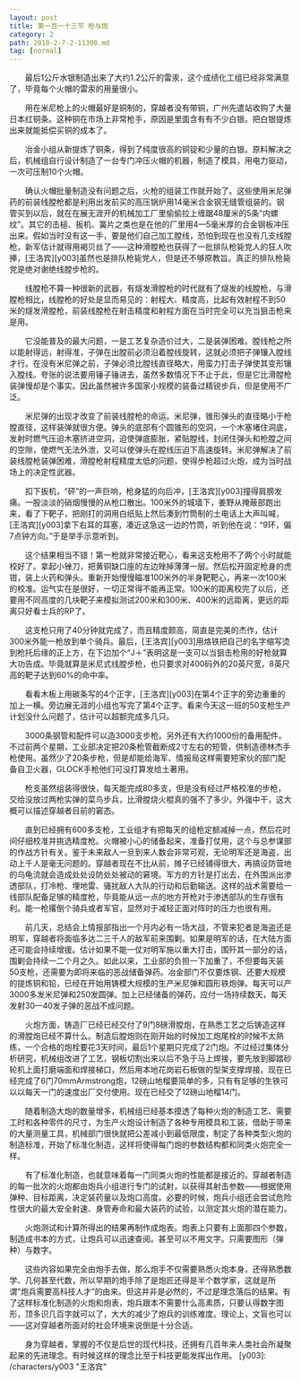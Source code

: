 ```yaml
---
layout: post
title: 第一百一十三节 枪与炮
category: 2
path: 2010-2-7-2-11300.md
tag: [normal]
---
```


　　最后1公斤水银制造出来了大约1.2公斤的雷汞，这个成绩化工组已经非常满意了，毕竟每个火帽的雷汞的用量很小。

　　用在米尼枪上的火帽最好是铜制的，穿越者没有带铜，广州先遣站收购了大量日本红铜条。这种铜在市场上非常枪手，原因是里面含有有不少白银。把白银提炼出来就能抵偿买铜的成本了。

　　冶金小组从新提炼了铜条，得到了纯度很高的铜锭和少量的白银。原料解决之后，机械组自行设计制造了一台专门冲压火帽的机器，制造了模具，用电力驱动，一次可压制10个火帽。

　　确认火帽批量制造没有问题之后，火枪的组装工作就开始了。这些使用米尼弹药的前装线膛枪都是利用出发前买的高压锅炉用14毫米合金钢无缝管组装的。钢管买到以后，就在在展无涯开的机械加工厂里偷偷拉上缠踞48厘米的5条“内螺纹”。其它的击槌、扳机、簧片之类也是在他的厂里用4—5毫米厚的合金钢板冲压出来。假如当时没有这一手，要是他们自己加工膛线，恐怕到现在也没有几支线膛枪，新军估计就得用褐贝丝了——这种滑膛枪也获得了一批排队枪毙党人的狂人吹捧，[王洛宾][y003]虽然也是排队枪毙党人，但是还不够原教旨。真正的排队枪毙党是绝对谢绝线膛步枪的。

　　线膛枪不算一种很新的武器，有燧发滑膛枪的时代就有了燧发的线膛枪，与滑膛枪相比，线膛枪的好处是显而易见的：射程大、精度高，比起有效射程不到50米的燧发滑膛枪，前装线膛枪在射击精度和射程方面在当时完全可以充当狙击枪来是用。

　　它没能普及的最大问题，一是工艺复杂造价过大，二是装弹困难。膛线枪之所以能射得远，射得准，子弹在出膛前必须沿着膛线旋转，这就必须把子弹镶入膛线才行。在没有米尼弹之前，子弹必须比膛线直径略大，用蛮力打击子弹使其变形镶入膛线。夸张的说法要用锤子锤进去，虽然多数情况下不止于此，但是它比滑膛枪装弹慢却是个事实。因此虽然被许多国家小规模的装备过精锐步兵，但是使用不广泛。

　　米尼弹的出现才改变了前装线膛枪的命运。米尼弹，锥形弹头的直径略小于枪膛直径，这样装弹就很方便。弹头的底部有个圆锥形的空洞，一个木塞堵住洞底，发射时燃气压迫木塞挤进空洞，迫使弹底膨胀，紧贴膛线，封闭住弹头和枪膛之间的空隙，使燃气无法外泄，又可以使弹头在膛线压迫下高速旋转。米尼弹解决了前装线膛枪装弹困难，滑膛枪射程精度太低的问题，使得步枪超过火炮，成为当时战场上的决定性武器。

　　扣下扳机，“砰”的一声巨响，枪身猛的向后冲，[王洛宾][y003]撞得肩膀发痛。一股淡淡的硝烟慢慢的从枪口散出。100米外的城墙下，姜野从掩蔽部跑出来，看了下靶子，把刚打的洞用白纸贴上然后凑到竹筒制的土电话上大声叫喊，[王洛宾][y003]拿下右耳的耳塞，凑近这急这一边的竹筒，听到他在说：“9环，偏7点钟方向。”于是举手示意听到。

　　这个结果相当不错！第一枪就非常接近靶心，看来这支枪用不了两个小时就能校好了。拿起小锉刀，把黄铜缺口座的左边矬掉薄薄一层。然后松开固定枪身的虎钳，装上火药和弹头。重新开始慢慢瞄准100米外的半身靶靶心，再来一次100米的校准。运气实在是很好，一切正常得不能再正常。100米的距离校完了以后，还要用不同高度的几块靶子来模拟测试200米和300米、400米的远距离，更远的距离只好看士兵的RP了。

　　这支枪只用了40分钟就完成了，而且精度颇高，简直是完美的杰作，估计300米外能一枪放到单个骑兵。最后，[王洛宾][y003]用烙铁把自己的名字缩写烫到枪托后缘的正上方，在下边加个“J＋”表明这是一支可以当狙击枪用的好枪就算大功告成。毕竟就算是米尼式线膛步枪，也只要求对400码外的20英尺宽，8英尺高的靶子达到60%的命中率。

　　看看木板上用碳条写的4个正字，[王洛宾][y003]在第4个正字的旁边重重的加上一横。旁边展无涯的小组也写完了第4个正字。看来今天这一班的50支枪生产计划没什么问题了，估计可以超额完成多几只。

　　3000条钢管和配件可以造3000支步枪。另外还有大约1000份的备用配件。不过前两个星期，工业部决定把20条枪管截断成2寸左右的短管，供制造德林杰手枪使用。虽然少了20条步枪，但是却能给海军、情报局这样需要短家伙的部门配备自卫火器，GLOCK手枪他们可没打算发给土著用。

　　枪支虽然组装得很快，每天能完成80多支，但是没有经过严格校准的步枪，交给没放过两枪实弹的菜鸟步兵，比滑膛烧火棍真的强不了多少。外强中干，这大概可以描述穿越者目前的窘态。

　　直到已经拥有600多支枪，工业组才有把每天的组枪定额减掉一点，然后花时间仔细校准并挑选精度枪。火帽被小心的储备起来，准备打仗用，这个与总参谋部的作战方针有关。鉴于未来敌人一旦到来人数会非常可观，无论明军还是海盗，出动上千人是毫无问题的。穿越者现在不比从前，摊子已经铺得很大，再搞设防营地的乌龟流就会造成处处设防处处被动的窘境。军方的方针是打出去，在外围派出渗透部队，打冷枪、埋地雷、骚扰敌人大队的行动和后勤输送。这样的战术需要给一线部队配备足够的精度枪，毕竟能从远一点的地方开枪对于渗透部队的生存很有利。能一枪撂倒个骑兵或者军官，显然对于减轻正面对阵时的压力也很有用。

　　前几天，总结会上情报部指出一个月内必有一场大战，不管来犯者是海盗还是明军，穿越者将面临多达二三千人的敌军前来围剿。如果是明军的话，在大陆方面还可能会持续增援。估计如果不能一仗对明军施以重大打击，围歼其一部分的话，围剿会持续一二个月之久。如此以来，工业部的负担一下加重了，不但要每天装50支枪，还需要为即将来临的恶战储备弹药。冶金部门不仅要炼钢、还要大规模的提炼铜和铅，已经在开始用铸模大规模的生产米尼弹和圆形铁炮弹。每天可以产3000多发米尼弹和250发圆弹。加上已经储备的弹药，应付一场持续数天，每天发射30—40发子弹的恶战不成问题。

　　火炮方面，铸造厂已经已经交付了9门8磅滑膛炮，在熟悉工艺之后铸造这样的滑膛炮已经不算什么。制造后膛炮则在刚开始的时候加工炮尾栓的时候不太熟练，一个合格的炮栓要花3天时间，最后1个星期只完成了2门炮。不过经过集体分析研究，机械组改进了工艺，钢板切割出来以后不急于马上焊接，要先放到脚踏砂轮机上面打磨端面和焊接梯口，然后用本地花岗岩石板做的型架支撑焊接。现在已经完成了6门70mmArmstrong炮，12磅山地榴要简单的多，只有有足够的生铁可以以每天一门的速度出厂交付使用。现在已经交了12磅山地榴14门。

　　随着制造大炮的数量增多，机械组已经基本摸透了每种火炮的制造工艺、需要工时和各种零件的尺寸，为生产火炮设计制造了各种专用模具和工装，借助于带来的大量测量工具，机械部门很快就把公差减小到最低限度，制定了各种类型火炮的制造标准，开始了标准化制造，这样将使得每门炮的参数结构都和同类火炮完全一样。

　　有了标准化制造，也就意味着每一门同类火炮的性能都是接近的。穿越者制造的每一批次的火炮都由炮兵小组进行专门的试射，以获得其射击参数——根据使用弹种、目标距离，决定装药量以及炮口高度。必要的时候，炮兵小组还会尝试危险性很大的最大安全射速、身管寿命和最大装药的试验，以测定其火炮的潜在能力。

　　火炮测试和计算所得出的结果再制作成炮表。炮表上只要有上面那四个参数，制造成书本的方式，让炮兵可以迅速查阅。甚至可以不用文字。只需要图形（弹种）与数字。

　　这些内容如果完全由炮手去做，那么炮手不仅需要熟悉火炮本身，还得熟悉数学、几何甚至代数，所以早期的炮手除了是炮匠还得是半个数学家，这就是所谓“炮兵需要高科技人才”的由来。但这并非是必然的，不过是理念落后的结果。有了这样标准化制造的火炮和炮表，炮兵跟本不需要什么高素质，只要认得数字图形，顶多识几百字就可以了，大大的减少了炮兵的训练难度。理论上，文盲也可以——这对穿越者所面对的社会环境来说倒是十分合适。

　　身为穿越者，掌握的不仅是后世的现代科技，还拥有几百年来人类社会所凝聚起来的先进理念。有时候这样的理念比至于科技更能发挥出作用。
[y003]: /characters/y003 "王洛宾"
